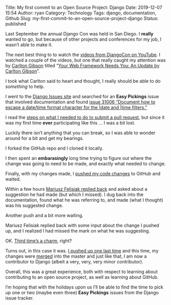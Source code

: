 Title: My first commit to an Open Source Project: Django
Date: 2019-12-07 15:54
Author: ryan
Category: Technology
Tags: django, documentation, Github
Slug: my-first-commit-to-an-open-source-project-django
Status: published

Last September the annual Django Con was held in San Diego. I **really** wanted to go, but because of other projects and conferences for my job, I wasn’t able to make it.

The next best thing to to watch the [videos from DjangoCon on YouTube](https://www.youtube.com/playlist?list=PL2NFhrDSOxgXXUMIGOs8lNe2B-f4pXOX-). I watched a couple of the videos, but one that really caught my attention was by [Carlton Gibson](https://github.com/carltongibson) titled “[Your Web Framework Needs You: An Update by Carlton Gibson](https://www.youtube.com/watch?v=LjTRSH0pNBo)”.

I took what Carlton said to heart and thought, I really should be able to do *something* to help.

I went to the [Django Issues site](https://code.djangoproject.com/) and searched for an **Easy Pickings** issue that involved documentation and found [issue 31006 “Document how to escape a date/time format character for the \|date and \|time filters.”](https://code.djangoproject.com/ticket/31006)

I read the [steps on what I needed to do to submit a pull request](https://docs.djangoproject.com/en/dev/internals/contributing/writing-code/working-with-git/#publishing-work), but since it was my first time **ever** participating like this … I was a bit lost.

Luckily there isn’t anything that you can break, so I was able to wonder around for a bit and get my bearings.

I forked the GitHub repo and I cloned it locally.

I then spent an **embarasingly** long time trying to figure out where the change was going to need to be made, and exactly what needed to change.

Finally, with my changes made, I [pushed my code changes](https://github.com/django/django/pull/12128#issue-344767579) to GitHub and waited.

Within a few hours [Mariusz Felisiak replied back](https://github.com/django/django/pull/12128#issuecomment-557804299) and asked about a suggestion he had made (but which I missed). I dug back into the documentation, found what he was referring to, and made (what I thought) was his suggested change.

Another push and a bit more waiting.

Mariusz Felisiak replied back with some input about the change I pushed up, and I realized I had missed the mark on what he was suggesting.

OK. [Third time’s a charm](#), right?

Turns out, in this case it was. [I pushed up one last time](https://github.com/django/django/pull/12128#issuecomment-560278417) and this time, my changes were [merged](https://github.com/django/django/commit/cd7f48e85e3e4b9f13df6c0ef5f1d95abc079ff6#diff-7be9aaef6dad344e74188264c0e95daa) into the master and just like that, I am now a contributor to Django (albeit a very, very, very minor contributor).

Overall, this was a great experience, both with respect to learning about contributing to an open source project, as well as learning about GitHub.

I’m hoping that with the holidays upon us I’ll be able to find the time to pick up one or two (maybe even three) **Easy Pickings** issues from the Django issue tracker.

